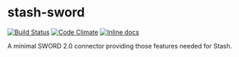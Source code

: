 # stash-sword

[![Build Status](https://travis-ci.org/CDL-Dryad/stash-sword.svg?branch=master)](https://travis-ci.org/CDL-Dryad/stash-sword) 
[![Code Climate](https://codeclimate.com/github/CDL-Dryad/stash-sword.svg)](https://codeclimate.com/github/CDL-Dryad/stash-sword) 
[![Inline docs](http://inch-ci.org/github/CDL-Dryad/stash-sword.svg)](http://inch-ci.org/github/CDL-Dryad/stash-sword)

A minimal SWORD 2.0 connector providing those features needed for Stash.

